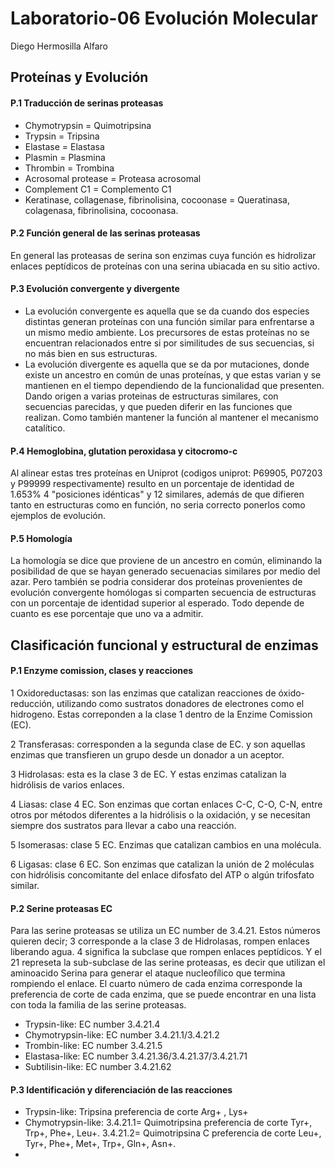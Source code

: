 # Laboratorio-06 Evolución Molecular 
Diego Hermosilla Alfaro

## Proteínas y Evolución

#### P.1 Traducción de serinas proteasas

  - Chymotrypsin = Quimotripsina
  - Trypsin = Tripsina
  - Elastase = Elastasa
  - Plasmin = Plasmina
  - Thrombin = Trombina
  - Acrosomal protease = Proteasa acrosomal
  - Complement C1 = Complemento C1
  - Keratinase, collagenase, fibrinolisina, cocoonase = Queratinasa, colagenasa, fibrinolisina, cocoonasa.

#### P.2 Función general de las serinas proteasas

En general las proteasas de serina son enzimas cuya función es hidrolizar enlaces peptídicos de proteínas con una serina ubiacada en su sitio activo. 

#### P.3 Evolución convergente y divergente

  - La evolución convergente es aquella que se da cuando dos especies distintas generan proteínas con una función similar para enfrentarse a un mismo medio ambiente. Los precursores de estas proteínas no se encuentran relacionados entre si por similitudes de sus secuencias, si no más bien en sus estructuras.
  - La evolución divergente es aquella que se da por mutaciones, donde existe un ancestro en común de unas proteínas, y que estas varian y se mantienen en el tiempo dependiendo de la funcionalidad que presenten. Dando origen a varias proteinas de estructuras similares, con secuencias parecidas, y que pueden diferir en las funciones que realizan. Como también mantener la función al mantener el mecanismo catalítico. 

#### P.4 Hemoglobina, glutation peroxidasa y citocromo-c

Al alinear estas tres proteínas en Uniprot (codigos uniprot: P69905, P07203 y P99999 respectivamente) resulto en un porcentaje de identidad de 1.653% 4 "posiciones idénticas" y 12 similares, además de que difieren tanto en estructuras como en función, no seria correcto ponerlos como ejemplos de evolución.

#### P.5 Homología

La homología se dice que proviene de un ancestro en común, eliminando la posibilidad de que se hayan generado secuenacias similares por medio del azar. Pero también se podria considerar dos proteínas provenientes de evolución convergente homólogas si comparten secuencia de estructuras con un porcentaje de identidad superior al esperado. Todo depende de cuanto es ese porcentaje que uno va a admitir.

## Clasificación funcional y estructural de enzimas

#### P.1 Enzyme comission, clases y reacciones

  1 Oxidoreductasas: son las enzimas que catalizan reacciones de óxido-reducción, utilizando como sustratos donadores de electrones como el hidrogeno. Estas correponden a la clase 1 dentro de la Enzime Comission (EC).
  
  2 Transferasas: corresponden a la segunda clase de EC. y son aquellas enzimas que transfieren un grupo desde un donador a un aceptor.
  
  3 Hidrolasas: esta es la clase 3 de EC. Y estas enzimas catalizan la hidrólisis de varios enlaces.
  
  4 Liasas: clase 4 EC. Son enzimas que cortan enlaces C-C, C-O, C-N, entre otros por métodos diferentes a la hidrólisis o la oxidación, y se necesitan siempre dos sustratos para llevar a cabo una reacción.
  
  5 Isomerasas: clase 5 EC. Enzimas que catalizan cambios en una molécula.
  
  6 Ligasas: clase 6 EC. Son enzimas que catalizan la unión de 2 moléculas con hidrólisis concomitante del enlace difosfato del ATP o algún trifosfato similar.
  
#### P.2 Serine proteasas EC

Para las serine proteasas se utiliza un EC number de 3.4.21. Estos números quieren decir; 3 corresponde a la clase 3 de Hidrolasas, rompen enlaces liberando agua. 4 significa la subclase que rompen enlaces peptídicos. Y el 21 represeta la sub-subclase de las serine proteasas, es decir que utilizan el aminoacido Serina para generar el ataque nucleofílico que termina rompiendo el enlace. El cuarto número de cada enzima corresponde la preferencia de corte de cada enzima, que se puede encontrar en una lista con toda la familia de las serine proteasas.

  - Trypsin-like: EC number 3.4.21.4
  - Chymotrypsin-like: EC number 3.4.21.1/3.4.21.2
  - Trombin-like: EC number 3.4.21.5
  - Elastasa-like: EC number 3.4.21.36/3.4.21.37/3.4.21.71
  - Subtilisin-like: EC number 3.4.21.62
  
#### P.3 Identificación y diferenciación de las reacciones

  - Trypsin-like: Tripsina preferencia de corte Arg+ , Lys+
  - Chymotrypsin-like: 3.4.21.1= Quimotripsina preferencia de corte Tyr+, Trp+, Phe+, Leu+. 3.4.21.2= Quimotripsina C preferencia de corte  Leu+, Tyr+, Phe+, Met+, Trp+, Gln+, Asn+.
  - 
